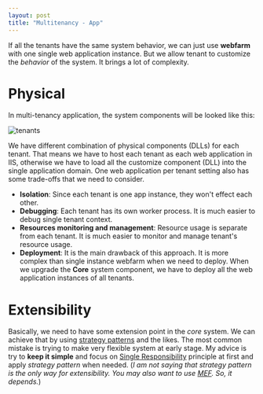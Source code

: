 ```yaml
---
layout: post
title: "Multitenancy - App"
---
```


If all the tenants have the same system behavior, we can just use **webfarm** with one single web application instance. But we allow tenant to customize the _behavior_ of the system. It brings a lot of complexity.


# Physical

In multi-tenancy application, the system components will be looked like this:

![tenants][]

We have different combination of physical components (DLLs) for each tenant. That means we have to host each tenant as each web application in IIS, otherwise we have to load all the customize component (DLL) into the single application domain. One web application per tenant setting also has some trade-offs that we need to consider.

 - **Isolation**: Since each tenant is one app instance, they won't effect each other.
 - **Debugging**: Each tenant has its own worker process. It is much easier to debug single tenant context.
 - **Resources monitoring and management**: Resource usage is separate from each tenant. It is much easier to monitor and manage tenant's resource usage.
 - **Deployment**: It is the main drawback of this approach. It is more complex than single instance webfarm when we need to deploy. When we upgrade the **Core** system component, we have to deploy all the web application instances of all tenants.

# Extensibility

Basically, we need to have some extension point in the _core_ system. We can achieve that by using [strategy patterns][] and the likes. The most common mistake is trying to make very flexible system at early stage. My advice is try to **keep it simple** and focus on [Single Responsibility][SR] principle at first and apply _strategy pattern_ when needed. (_I am not saying that strategy pattern is the only way for extensibility. You may also want to use [MEF][]. So, it depends._)


[tenants]: https://raw.github.com/jittuu/jittuu.github.com/master/images/tenants.png
[strategy patterns]: http://en.wikipedia.org/wiki/Strategy_pattern
[SR]: http://en.wikipedia.org/wiki/Single_responsibility_principle
[MEF]: http://msdn.microsoft.com/en-us/library/dd460648(v=vs.110).aspx
